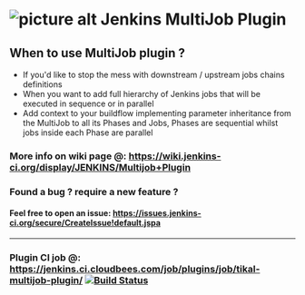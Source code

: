 ![picture alt](http://www.tikalk.com/files/upload/1/tikal_com_logo45n45.png "Tikal Community") Jenkins MultiJob Plugin
====

## When to use MultiJob plugin ? 
- If you'd like to stop the mess with downstream / upstream jobs chains definitions
- When you want to add full hierarchy of Jenkins jobs that will be executed in sequence or in parallel
- Add context to your buildflow implementing parameter inheritance from the MultiJob to all its Phases and Jobs, Phases are sequential whilst jobs inside each Phase are parallel

### More info on wiki page @: https://wiki.jenkins-ci.org/display/JENKINS/Multijob+Plugin

### Found a bug ? require a new feature ?
#### Feel free to open an issue: https://issues.jenkins-ci.org/secure/CreateIssue!default.jspa
****
### Plugin CI job @: https://jenkins.ci.cloudbees.com/job/plugins/job/tikal-multijob-plugin/ [![Build Status](https://jenkins.ci.cloudbees.com/job/plugins/job/tikal-multijob-plugin/badge/icon)](https://jenkins.ci.cloudbees.com/job/plugins/job/tikal-multijob-plugin/)
